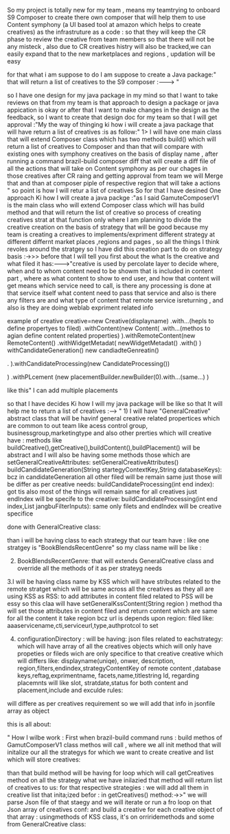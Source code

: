 So my project is totally new for my team , means my teamtrying to onboard S9 Composer to create there own composer that will help them to use Content symphony (a UI based tool at amazon which helps to create creatives) as the infrastruture as a code :
so that they will keep the CR phase to review the creative from team members so that there will not be any misteck , also due to CR creatives histry will also be tracked,we can easily expand that to the new marketplaces and regions , updation will be easy


for that what i am suppose to do I am suppose to create a Java package:"
that will return a list of creatives to the S9 composer :---> "

so I have one design for my java package in my mind so that I want to take reviews on that from my team is that approach to design a package or java appication is okay or after that I want to make changes in the design as the feedback, so I want to create that design doc for my team so that I will get approval :"My the way of thinging ki how i will create a java package that will have return a list of creatives :is as follow:"
1> I will have one main class that will extend Composer class which has two methods build() which will return a list of creatives to Composer and than that will compare with existing ones with symphony creatives on the basis of display name , after running a command brazil-build composer diff that will create a diff file of all the actions that will take on Content symphony as per our chages in those creatives after CR raing and getting approval from team we will Merge that and than at composer piple of respective region that will take a actions " so point is how I will retur a list of creatives So for that I have desined One approach Ki how I will create a java packge :"as I said GamuteComposerV1 is the main class who will extend Composer class which will has build method and that will return the list of creative so process of creating creatives strat at that function only where I am planning to divide the creative creation on the basis of strategy that will be good because my team is creating a creatives to implements/expriment different strategy at different differnt market places ,regions and  pages , so all the things I think revoles around the stratgey so I have did this creation part to do on strategy basis :->>>
before that I will tell you first about the what Is the creative and what filed it has:--->"creative is used by percolate layer to decide where, when and to whom content need to be showm that is included in content part , where as what content to show to end user, and how that content will get means which service need to call, is there any processing is done at that service itself what content need to pass that service and also is there any filters are and what type of content that remote service isreturning , and also is they are doing weblab expriment related info

example of creative creative=new Creative(displayname)
.with...(hepls to define propertyes to filed)
.withContent(new Content(
.with...(methos to agian define content related properties)
).withRemoteContent(new RemoteContent()
.withWidgetMetadat(
newWidgetMetadat()
.with()
)
withCandidateGeneration()
new candiadteGenreatin()

.
).withCandidateProcessing(new CandidateProcessing())

)
.withPLcement (new placementBuilder.newBuilder(0).with...(same...)
)

like this" I can add multiple placements 

so that I have decides Ki how I will my java package will be like so that It will help me to return a list of creatives :-->
" 1) I will have "GeneralCreative" abstract class that will be havinf general creative related propertices which are common to out team like acess control group, businessgroup,marketingtype and also other  prerties which will creative have :
methods like buildCreative(),getCreative(),buildContent(),buildPlacement() will be abstract 
and I will also be having some methods those which are setGeneralCreativeAttributes:
setGeneralCreativeAttributes()
buildCandidateGeneration(String startegyContextKey,String databaseKeys): bcz in candidateGeneration all other filed will be remain same just those will be differ as per creative needs:
buildCandidateProcessing(int end index):
got tis also most of the things will remain same for all creatives just endIndex will be specife to the creative:
buildCandidateProcessing(int end index,List<JangbuFilterInput> jangbuFilterInputs):
same only filets and endIndex will be creative specifice

done with GeneralCreative class:

than i will be having class to each strategy that our team have :
like one stratgey is "BookBlendsRecentGenre"
so my class name will be like :

2. BookBlendsRecentGenre:
that will extends GeneralCreative class and override all the methods of it
as per strateyg needs

3.I will be having class name by KSS which will have stributes related to the remote stratget which will be same across all the creatives as they all are using KSS as RSS:
to add attributes in content filed related to PSS will be essy so this claa will have setGeneralKssContent(String region ) method tha will set those attributes in content filed and return content which are same for all the content  it take region bcz url is depends upon region:
filed like: aaaservicename,cti,serviceurl,type,authprotcol to set

4. configurationDirectory :
will be having:
json files related to eachstrategy:
which will have array of all the creatives objects which will only have propeties or fileds wich are only specifice to that creative creative which will differs like:
displayname(uniqe), onwer, description, region,filters,endindex,strategyContentKey of remote content ,database keys,reftag,exprimentname, facets,name,titlestring Id, regarding placemnts will like slot, stratdate,status for both content and placement,include and exculde rules:

will differe as per creatives requirement so we will add that info in jsonfile array as object

this is all about:

" 
How I wilbe work :
First when brazil-build command runs :
build methos of GamutComposerV1 class methos will call , where we all init method that will initalize our all the strategys for which we want to create creative and list which will store creatives:

than that build method will be having for loop which will call getCreatives method on all the strategy what we have inilazied that method will return list of creatives to us:
for that respective strategies :
we will add all them in creative list that inita;ized befor :
in getCreatives() method:->>"
we will parse Json file of that staegy and we will iterate or run a fro loop on that Json array of creatives conf:
and build a creative for each creative object of that array :
usingmethods of KSS class, it's on orriridemethods and some from GeneralCreative class:


